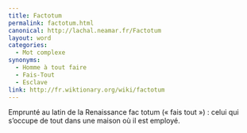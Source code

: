 ```yaml
---
title: Factotum
permalink: factotum.html
canonical: http://lachal.neamar.fr/Factotum
layout: word
categories:
  - Mot complexe
synonyms:
  - Homme à tout faire
  - Fais-Tout
  - Esclave
link: http://fr.wiktionary.org/wiki/factotum
---
```


Emprunté au latin de la Renaissance fac totum (« fais tout ») : celui qui s’occupe de tout dans une maison où il est employé. 

